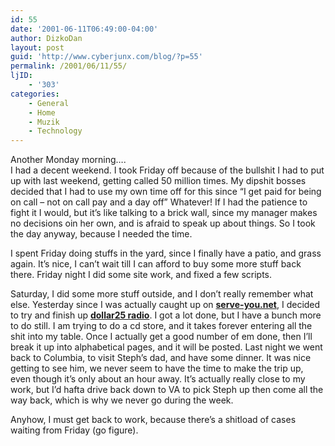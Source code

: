 ```yaml
---
id: 55
date: '2001-06-11T06:49:00-04:00'
author: DizkoDan
layout: post
guid: 'http://www.cyberjunx.com/blog/?p=55'
permalink: /2001/06/11/55/
ljID:
    - '303'
categories:
    - General
    - Home
    - Muzik
    - Technology
---
```


Another Monday morning….  
I had a decent weekend. I took Friday off because of the bullshit I had to put up with last weekend, getting called 50 million times. My dipshit bosses decided that I had to use my own time off for this since “I get paid for being on call – not on call pay and a day off” Whatever! If I had the patience to fight it I would, but it’s like talking to a brick wall, since my manager makes no decisions oin her own, and is afraid to speak up about things. So I took the day anyway, because I needed the time.

I spent Friday doing stuffs in the yard, since I finally have a patio, and grass again. It’s nice, I can’t wait till I can afford to buy some more stuff back there. Friday night I did some site work, and fixed a few scripts.

Saturday, I did some more stuff outside, and I don’t really remember what else. Yesterday since I was actually caught up on [**serve-you.net**](http://www.serve-you.net), I decided to try and finish up [**dollar25 radio**](http://www.dollar25.org). I got a lot done, but I have a bunch more to do still. I am trying to do a cd store, and it takes forever entering all the shit into my table. Once I actually get a good number of em done, then I’ll break it up into alphabetical pages, and it will be posted. Last night we went back to Columbia, to visit Steph’s dad, and have some dinner. It was nice getting to see him, we never seem to have the time to make the trip up, even though it’s only about an hour away. It’s actually really close to my work, but I’d hafta drive back down to VA to pick Steph up then come all the way back, which is why we never go during the week.

Anyhow, I must get back to work, because there’s a shitload of cases waiting from Friday (go figure).